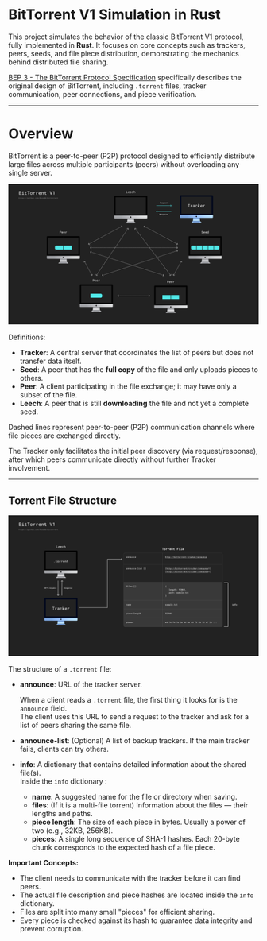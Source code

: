# BitTorrent V1 Simulation in Rust

This project simulates the behavior of the classic BitTorrent V1 protocol, fully implemented in **Rust**.
It focuses on core concepts such as trackers, peers, seeds, and file piece distribution, demonstrating the mechanics behind distributed file sharing.


[BEP 3 - The BitTorrent Protocol Specification](https://www.bittorrent.org/beps/bep_0003.html) specifically describes the original design of BitTorrent, including `.torrent` files, tracker communication, peer connections, and piece verification.

---


# Overview

BitTorrent is a peer-to-peer (P2P) protocol designed to efficiently distribute large files across multiple participants (peers) without overloading any single server.


![BitTorrent Protocol Layout](./assets/torrent_overview.png)

Definitions: 

- **Tracker**: A central server that coordinates the list of peers but does not transfer data itself.
- **Seed**: A peer that has the **full copy** of the file and only uploads pieces to others.
- **Peer**: A client participating in the file exchange; it may have only a subset of the file.
- **Leech**: A peer that is still **downloading** the file and not yet a complete seed.

Dashed lines represent peer-to-peer (P2P) communication channels where file pieces are exchanged directly.

The Tracker only facilitates the initial peer discovery (via request/response), after which peers communicate directly without further Tracker involvement.

---

## Torrent File Structure

![Torrent File Structure](./assets/torrent_file.png)

The structure of a `.torrent` file:

- **announce**: URL of the tracker server.  

  When a client reads a `.torrent` file, the first thing it looks for is the `announce` field.  
  The client uses this URL to send a request to the tracker and ask for a list of peers sharing the same file.

- **announce-list**: (Optional) A list of backup trackers. If the main tracker fails, clients can try others.

- **info**: A dictionary that contains detailed information about the shared file(s).  
  Inside the `info` dictionary : 

  - **name**: A suggested name for the file or directory when saving.
  - **files**: (If it is a multi-file torrent) Information about the files — their lengths and paths.
  - **piece length**: The size of each piece in bytes. Usually a power of two (e.g., 32KB, 256KB).
  - **pieces**: A single long sequence of SHA-1 hashes. Each 20-byte chunk corresponds to the expected hash of a file piece.

**Important Concepts:**
- The client needs to communicate with the tracker before it can find peers.
- The actual file description and piece hashes are located inside the `info` dictionary.
- Files are split into many small "pieces" for efficient sharing.
- Every piece is checked against its hash to guarantee data integrity and prevent corruption.